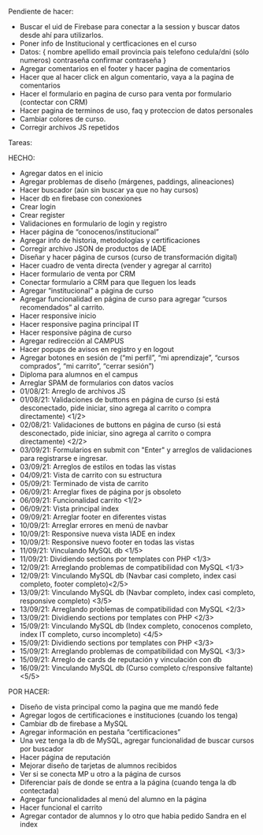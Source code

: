 Pendiente de hacer:

- Buscar el uid de Firebase para conectar a la session y buscar datos desde ahí para utilizarlos. <Hablar con Nico/>
- Poner info de Institucional y certficaciones en el curso <Okay/>
- Datos: {
    nombre
    apellido
    email
    provincia
    pais
    telefono
    cedula/dni (sólo numeros)
    contraseña
    confirmar contraseña
}
- Agregar comentarios en el footer y hacer pagina de comentarios<Okay/>
- Hacer que al hacer click en algun comentario, vaya a la pagina de comentarios
- Hacer el formulario en pagina de curso para venta por formulario <Okey/> (contectar con CRM) <Hablar con Nico/>
- Hacer pagina de terminos de uso, faq y proteccion de datos personales
- Cambiar colores de curso.<Okay/>
- Corregir archivos JS repetidos

Tareas:

HECHO:

- Agregar datos en el inicio
- Agregar problemas de diseño (márgenes, paddings, alineaciones)
- Hacer buscador (aún sin buscar ya que no hay cursos)
- Hacer db en firebase con conexiones
- Crear login
- Crear register
- Validaciones en formulario de login y registro
- Hacer página de “conocenos/institucional”
- Agregar info de historia, metodologías y certificaciones
- Corregir archivo JSON de productos de IADE
- Diseñar y hacer página de cursos (curso de transformación digital)
- Hacer cuadro de venta directa (vender y agregar al carrito)
- Hacer formulario de venta por CRM
- Conectar formulario a CRM para que lleguen los leads
- Agregar “institucional” a página de curso
- Agregar funcionalidad en página de curso para agregar “cursos recomendados” al carrito.
- Hacer responsive inicio
- Hacer responsive pagina principal IT
- Hacer responsive página de curso
- Agregar redirección al CAMPUS
- Hacer popups de avisos en registro y en logout
- Agregar botones en sesión de (“mi perfil”, “mi aprendizaje”, “cursos comprados”, “mi carrito”, “cerrar sesión”)
- Diploma para alumnos en el campus
- Arreglar SPAM de formularios con datos vacíos
- 01/08/21: Arreglo de archivos JS
- 01/08/21: Validaciones de buttons en página de curso (si está desconectado, pide iniciar, sino agrega al carrito o compra directamente) <1/2>
- 02/08/21: Validaciones de buttons en página de curso (si está desconectado, pide iniciar, sino agrega al carrito o compra directamente) <2/2>
- 03/09/21: Formularios en submit con "Enter" y arreglos de validaciones para registrarse e ingresar.
- 03/09/21: Arreglos de estilos en todas las vistas
- 04/09/21: Vista de carrito con su estructura
- 05/09/21: Terminado de vista de carrito
- 06/09/21: Arreglar fixes de página por js obsoleto
- 06/09/21: Funcionalidad carrito <1/2>
- 06/09/21: Vista principal index
- 09/09/21: Arreglar footer en diferentes vistas
- 10/09/21: Arreglar errores en menú de navbar
- 10/09/21: Responsive nueva vista IADE en index
- 10/09/21: Responsive nuevo footer en todas las vistas
- 11/09/21: Vinculando MySQL db <1/5>
- 11/09/21: Dividiendo sections por templates con PHP <1/3>
- 12/09/21: Arreglando problemas de compatibilidad con MySQL <1/3>
- 12/09/21: Vinculando MySQL db (Navbar casi completo, index casi completo, footer completo)<2/5>
- 13/09/21: Vinculando MySQL db (Navbar completo, index casi completo, responsive completo) <3/5>
- 13/09/21: Arreglando problemas de compatibilidad con MySQL <2/3>
- 13/09/21: Dividiendo sections por templates con PHP <2/3>
- 15/09/21: Vinculando MySQL db (Index completo, conocenos completo, index IT completo, curso incompleto) <4/5>
- 15/09/21: Dividiendo sections por templates con PHP <3/3>
- 15/09/21: Arreglando problemas de compatibilidad con MySQL <3/3>
- 15/09/21: Arreglo de cards de reputación y vinculación con db
- 16/09/21: Vinculando MySQL db (Curso completo c/responsive faltante) <5/5>

POR HACER:

- Diseño de vista principal como la pagina que me mandó fede
- Agregar logos de certificaciones e instituciones (cuando los tenga)
- Cambiar db de firebase a MySQL
- Agregar información en pestaña “certificaciones”
- Una vez tenga la db de MySQL, agregar funcionalidad de buscar cursos por buscador
- Hacer página de reputación
- Mejorar diseño de tarjetas de alumnos recibidos
- Ver si se conecta MP u otro a la página de cursos
- Diferenciar país de donde se entra a la página (cuando tenga la db contectada)
- Agregar funcionalidades al menú del alumno en la página
- Hacer funcional el carrito
- Agregar contador de alumnos y lo otro que habia pedido Sandra en el index